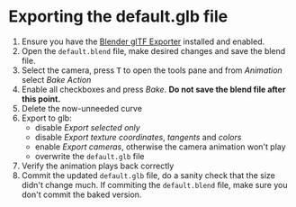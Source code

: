 # Exporting the default.glb file

1.  Ensure you have the
    [Blender glTF Exporter](https://github.com/KhronosGroup/glTF-Blender-Exporter)
    installed and enabled.
2.  Open the `default.blend` file, make desired changes and save the blend
    file.
3.  Select the camera, press <kbd>T</kbd> to open the tools pane and from
    *Animation* select *Bake Action*
4.  Enable all checkboxes and press *Bake*. **Do not save the blend file after
    this point.**
5.  Delete the now-unneeded curve
6.  Export to glb:
    -   disable *Export selected only*
    -   disable *Export texture coordinates*, *tangents* and *colors*
    -   enable *Export cameras*, otherwise the camera animation won't play
    -   overwrite the `default.glb` file
7.  Verify the animation plays back correctly
8.  Commit the updated `default.glb` file, do a sanity check that the size
    didn't change much. If commiting the `default.blend` file, make sure you
    don't commit the baked version.
